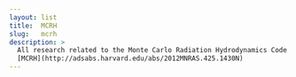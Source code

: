 ```yaml
---
layout: list
title:  MCRH
slug:   mcrh
description: >
  All research related to the Monte Carlo Radiation Hydrodynamics Code 
  [MCRH](http://adsabs.harvard.edu/abs/2012MNRAS.425.1430N)
---
```

